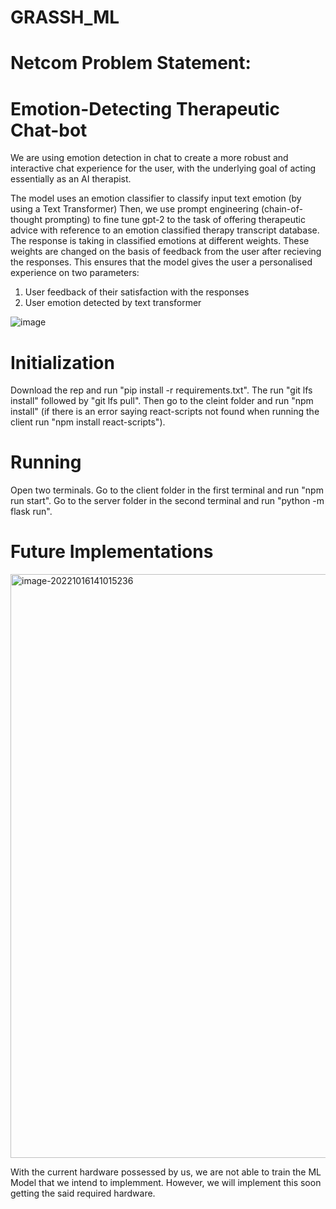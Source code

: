 # GRASSH_ML

# Netcom Problem Statement:
# Emotion-Detecting Therapeutic Chat-bot

We are using emotion detection in chat to create a more robust and interactive chat experience for the user, with the underlying goal of acting essentially as an AI therapist. 


The model uses an emotion classifier to classify input text emotion (by using a Text Transformer)
Then, we use prompt engineering (chain-of-thought prompting) to fine tune gpt-2 to the task of offering therapeutic advice with reference to an emotion classified therapy transcript database. 
The response is taking in classified emotions at different weights. These weights are changed on the basis of feedback from the user after recieving the responses.
This ensures that the model gives the user a personalised experience on two parameters: 
1. User feedback of their satisfaction with the responses
2. User emotion detected by text transformer

![image](https://github.com/Medici357/Grassh_shit/assets/127466814/c96f0269-9db2-4567-8604-b2d55fc55736)

# Initialization
Download the rep and run "pip install -r requirements.txt". The run "git lfs install" followed by "git lfs pull". Then go to the cleint folder and run "npm install" (if there is an error saying react-scripts not found when running the client run "npm install react-scripts").

# Running
Open two terminals. Go to the client folder in the first terminal and run "npm run start". Go to the server folder in the second terminal and run "python -m flask run". 

# Future Implementations

<img width="934" alt="image-20221016141015236" src="https://github.com/ragavpn/GRASSH_ML/assets/118587215/54f1bbf1-0e2d-4097-85de-71bba855531b">

With the current hardware possessed by us, we are not able to train the ML Model that we intend to implemment. However, we will implement this soon getting the said required hardware.
